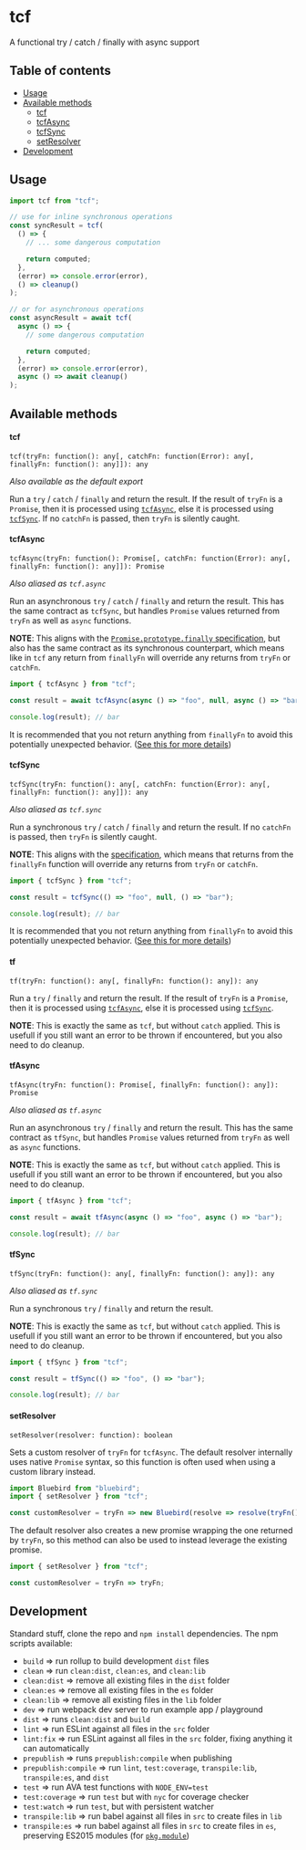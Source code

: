 # tcf

A functional try / catch / finally with async support

## Table of contents

- [Usage](#usage)
- [Available methods](#available-methods)
  - [tcf](#tcf)
  - [tcfAsync](#tcfasync)
  - [tcfSync](#tcfsync)
  - [setResolver](#setresolver)
- [Development](#development)

## Usage

```javascript
import tcf from "tcf";

// use for inline synchronous operations
const syncResult = tcf(
  () => {
    // ... some dangerous computation

    return computed;
  },
  (error) => console.error(error),
  () => cleanup()
);

// or for asynchronous operations
const asyncResult = await tcf(
  async () => {
    // some dangerous computation

    return computed;
  },
  (error) => console.error(error),
  async () => await cleanup()
);
```

## Available methods

#### tcf

`tcf(tryFn: function(): any[, catchFn: function(Error): any[, finallyFn: function(): any]]): any`

_Also available as the default export_

Run a `try` / `catch` / `finally` and return the result. If the result of `tryFn` is a `Promise`, then it is processed using [`tcfAsync`](#tcfasync), else it is processed using [`tcfSync`](#tcfSync). If no `catchFn` is passed, then `tryFn` is silently caught.

#### tcfAsync

`tcfAsync(tryFn: function(): Promise[, catchFn: function(Error): any[, finallyFn: function(): any]]): Promise`

_Also aliased as `tcf.async`_

Run an asynchronous `try` / `catch` / `finally` and return the result. This has the same contract as `tcfSync`, but handles `Promise` values returned from `tryFn` as well as `async` functions.

**NOTE**: This aligns with the [`Promise.prototype.finally` specification](https://developer.mozilla.org/en-US/docs/Web/JavaScript/Reference/Global_Objects/Promise/finally), but also has the same contract as its synchronous counterpart, which means like in `tcf` any return from `finallyFn` will override any returns from `tryFn` or `catchFn`.

```javascript
import { tcfAsync } from "tcf";

const result = await tcfAsync(async () => "foo", null, async () => "bar");

console.log(result); // bar
```

It is recommended that you not return anything from `finallyFn` to avoid this potentially unexpected behavior. ([See this for more details](https://developer.mozilla.org/en-US/docs/Web/JavaScript/Reference/Statements/try...catch#The_finally_clause))

#### tcfSync

`tcfSync(tryFn: function(): any[, catchFn: function(Error): any[, finallyFn: function(): any]]): any`

_Also aliased as `tcf.sync`_

Run a synchronous `try` / `catch` / `finally` and return the result. If no `catchFn` is passed, then `tryFn` is silently caught.

**NOTE**: This aligns with the [specification](https://developer.mozilla.org/en-US/docs/Web/JavaScript/Reference/Statements/try...catch), which means that returns from the `finallyFn` function will override any returns from `tryFn` or `catchFn`.

```javascript
import { tcfSync } from "tcf";

const result = tcfSync(() => "foo", null, () => "bar");

console.log(result); // bar
```

It is recommended that you not return anything from `finallyFn` to avoid this potentially unexpected behavior. ([See this for more details](https://developer.mozilla.org/en-US/docs/Web/JavaScript/Reference/Statements/try...catch#The_finally_clause))

#### tf

`tf(tryFn: function(): any[, finallyFn: function(): any]): any`

Run a `try` / `finally` and return the result. If the result of `tryFn` is a `Promise`, then it is processed using [`tcfAsync`](#tcfasync), else it is processed using [`tcfSync`](#tcfSync).

**NOTE**: This is exactly the same as `tcf`, but without `catch` applied. This is usefull if you still want an error to be thrown if encountered, but you also need to do cleanup.

#### tfAsync

`tfAsync(tryFn: function(): Promise[, finallyFn: function(): any]): Promise`

_Also aliased as `tf.async`_

Run an asynchronous `try` / `finally` and return the result. This has the same contract as `tfSync`, but handles `Promise` values returned from `tryFn` as well as `async` functions.

**NOTE**: This is exactly the same as `tcf`, but without `catch` applied. This is usefull if you still want an error to be thrown if encountered, but you also need to do cleanup.

```javascript
import { tfAsync } from "tcf";

const result = await tfAsync(async () => "foo", async () => "bar");

console.log(result); // bar
```

#### tfSync

`tfSync(tryFn: function(): any[, finallyFn: function(): any]): any`

_Also aliased as `tf.sync`_

Run a synchronous `try` / `finally` and return the result.

**NOTE**: This is exactly the same as `tcf`, but without `catch` applied. This is usefull if you still want an error to be thrown if encountered, but you also need to do cleanup.

```javascript
import { tfSync } from "tcf";

const result = tfSync(() => "foo", () => "bar");

console.log(result); // bar
```

#### setResolver

`setResolver(resolver: function): boolean`

Sets a custom resolver of `tryFn` for `tcfAsync`. The default resolver internally uses native `Promise` syntax, so this function is often used when using a custom library instead.

```javascript
import Bluebird from "bluebird";
import { setResolver } from "tcf";

const customResolver = tryFn => new Bluebird(resolve => resolve(tryFn()));
```

The default resolver also creates a new promise wrapping the one returned by `tryFn`, so this method can also be used to instead leverage the existing promise.

```javascript
import { setResolver } from "tcf";

const customResolver = tryFn => tryFn;
```

## Development

Standard stuff, clone the repo and `npm install` dependencies. The npm scripts available:

- `build` => run rollup to build development `dist` files
- `clean` => run `clean:dist`, `clean:es`, and `clean:lib`
- `clean:dist` => remove all existing files in the `dist` folder
- `clean:es` => remove all existing files in the `es` folder
- `clean:lib` => remove all existing files in the `lib` folder
- `dev` => run webpack dev server to run example app / playground
- `dist` => runs `clean:dist` and `build`
- `lint` => run ESLint against all files in the `src` folder
- `lint:fix` => run ESLint against all files in the `src` folder, fixing anything it can automatically
- `prepublish` => runs `prepublish:compile` when publishing
- `prepublish:compile` => run `lint`, `test:coverage`, `transpile:lib`, `transpile:es`, and `dist`
- `test` => run AVA test functions with `NODE_ENV=test`
- `test:coverage` => run `test` but with `nyc` for coverage checker
- `test:watch` => run `test`, but with persistent watcher
- `transpile:lib` => run babel against all files in `src` to create files in `lib`
- `transpile:es` => run babel against all files in `src` to create files in `es`, preserving ES2015 modules (for
  [`pkg.module`](https://github.com/rollup/rollup/wiki/pkg.module))
